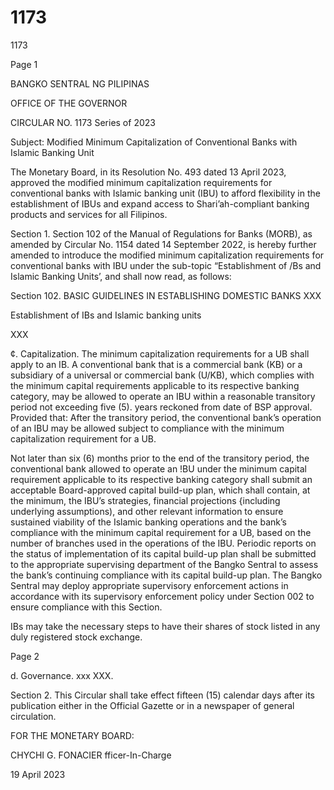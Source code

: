 # 1173

1173

Page 1

BANGKO SENTRAL NG PILIPINAS

OFFICE OF THE GOVERNOR

CIRCULAR NO. 1173 Series of 2023

Subject: Modified Minimum Capitalization of Conventional Banks with Islamic Banking Unit

The Monetary Board, in its Resolution No. 493 dated 13 April 2023, approved the modified minimum capitalization requirements for conventional banks with Islamic banking unit (IBU) to afford flexibility in the establishment of IBUs and expand access to Shari’ah-compliant banking products and services for all Filipinos.

Section 1. Section 102 of the Manual of Regulations for Banks (MORB), as amended by Circular No. 1154 dated 14 September 2022, is hereby further amended to introduce the modified minimum capitalization requirements for conventional banks with IBU under the sub-topic “Establishment of /Bs and Islamic Banking Units’, and shall now read, as follows:

Section 102. BASIC GUIDELINES IN ESTABLISHING DOMESTIC BANKS XXX

Establishment of IBs and Islamic banking units

XXX

¢. Capitalization. The minimum capitalization requirements for a UB shall apply to an IB. A conventional bank that is a commercial bank (KB) or a subsidiary of a universal or commercial bank (U/KB), which complies with the minimum capital requirements applicable to its respective banking category, may be allowed to operate an IBU within a reasonable transitory period not exceeding five (5). years reckoned from date of BSP approval. Provided that: After the transitory period, the conventional bank’s operation of an IBU may be allowed subject to compliance with the minimum capitalization requirement for a UB.

Not later than six (6) months prior to the end of the transitory period, the conventional bank allowed to operate an !BU under the minimum capital requirement applicable to its respective banking category shall submit an acceptable Board-approved capital build-up plan, which shall contain, at the minimum, the IBU’s strategies, financial projections {including underlying assumptions), and other relevant information to ensure sustained viability of the Islamic banking operations and the bank’s compliance with the minimum capital requirement for a UB, based on the number of branches used in the operations of the IBU. Periodic reports on the status of implementation of its capital build-up plan shall be submitted to the appropriate supervising department of the Bangko Sentral to assess the bank’s continuing compliance with its capital build-up plan. The Bangko Sentral may deploy appropriate supervisory enforcement actions in accordance with its supervisory enforcement policy under Section 002 to ensure compliance with this Section.

IBs may take the necessary steps to have their shares of stock listed in any duly registered stock exchange.

Page 2

d. Governance. xxx XXX.

Section 2. This Circular shall take effect fifteen (15) calendar days after its publication either in the Official Gazette or in a newspaper of general circulation.

FOR THE MONETARY BOARD:

CHYCHI G. FONACIER fficer-In-Charge

19 April 2023